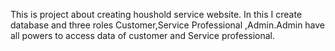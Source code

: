 This is project about creating houshold service website. In this I create database and three roles Customer,Service Professional ,Admin.Admin have all powers to access data of customer and Service professional. 
